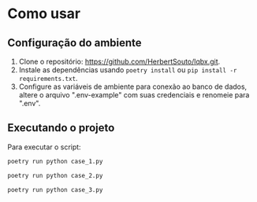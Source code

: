 # Como usar

## Configuração do ambiente

1. Clone o repositório: https://github.com/HerbertSouto/lqbx.git.
2. Instale as dependências usando `poetry install` ou `pip install -r requirements.txt`.
3. Configure as variáveis de ambiente para conexão ao banco de dados, altere o arquivo ".env-example" com suas credenciais e renomeie para ".env".

## Executando o projeto

Para executar o script:

```bash
poetry run python case_1.py
```
```bash
poetry run python case_2.py
```
```bash
poetry run python case_3.py
```
